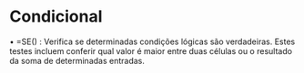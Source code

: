 # Condicional

• =SE() : Verifica se determinadas condições lógicas são verdadeiras. Estes testes incluem conferir qual valor é maior entre duas células ou o resultado da soma de determinadas entradas.

